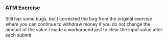### ATM Exercise

Still has some bugs, but I corrected the bug from the original exercise where you can continue to withdraw money if you do not change the amount of the value
I made a workaround just to clear the input value after each submit
